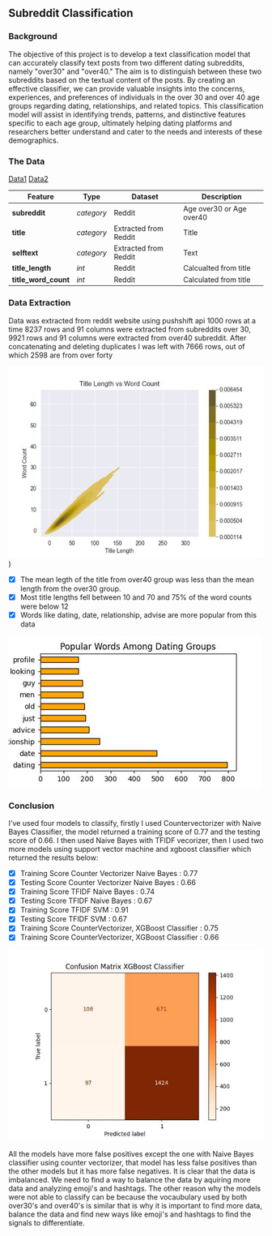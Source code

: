 ## Subreddit Classification

### Background

The objective of this project is to develop a text classification model that can accurately classify text posts from two different dating subreddits, namely "over30" and "over40." The aim is to distinguish between these two subreddits based on the textual content of the posts. By creating an effective classifier, we can provide valuable insights into the concerns, experiences, and preferences of individuals in the over 30 and over 40 age groups regarding dating, relationships, and related topics. This classification model will assist in identifying trends, patterns, and distinctive features specific to each age group, ultimately helping dating platforms and researchers better understand and cater to the needs and interests of these demographics.

### The Data


[Data1](https://www.reddit.com/r/datingoverthirty/)
[Data2](https://www.reddit.com/r/datingoverforty/)

|Feature|Type|Dataset|Description|
|---|---|---|---|
|**subreddit**|*category*|Reddit|Age over30 or Age over40|
|**title**|*category*|Extracted from Reddit|Title|
|**selftext**|*category*|Extracted from Reddit|Text|
|**title_length**|*int*|Reddit|Calcualted from title|
|**title_word_count**|*int*|Reddit|Calculated from title|

### Data Extraction

Data was extracted from reddit website using pushshift api 1000 rows at a time 8237 rows and 91 columns were extracted from subreddits over 30, 9921 rows and 91 columns were extracted from over40 subreddit. After concatenating and deleting duplicates I was left with 7666 rows, out of which 2598 are from over forty

![kde](./images/kde.jpg))

- [x] The mean legth of the title from over40 group  was less than the mean length from the over30 group.
- [x] Most title lengths fell between 10 and 70 and 75% of the word counts were below 12
- [x] Words like dating, date, relationship, advise are more popular from this data

![popularwords](./images/popularwords.jpg)

### Conclusion

I've used four models to classify, firstly I used Countervectorizer with Naive Bayes Classifier, the model returned a training score of 0.77 and the testing score of 0.66. I then used Naive Bayes with TFIDF vecorizer, then I used two more models using support vector machine and xgboost classifier which returned the results below:


- [x] Training Score Counter Vectorizer Naive Bayes : 0.77             
- [x] Testing Score Counter Vectorizer Naive Bayes : 0.66
- [x] Training Score TFIDF Naive Bayes : 0.74
- [x] Testing Score TFIDF Naive Bayes : 0.67
- [x] Training Score TFIDF SVM : 0.91
- [x] Testing Score TFIDF SVM : 0.67
- [x] Training Score CounterVectorizer, XGBoost Classifier : 0.75
- [x] Training Score CounterVectorizer, XGBoost Classifier : 0.66

![confusion](./images/confusion.jpg)

All the models have more false positives except the one with Naive Bayes classifier using counter vectorizer, that model has less false positives than the other models but it has more false negatives. It is clear that the data is imbalanced. We need to find a way to balance the data by aquiring more data and analyzing emoji's and hashtags. The other reason why the models were not able to classify can be because the vocaubulary used by both over30's and over40's is similar that is why it is important to find more data, balance the data and find new ways like emoji's and hashtags to find the signals to differentiate.